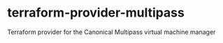 # terraform-provider-multipass
Terraform provider for the Canonical Multipass virtual machine manager
